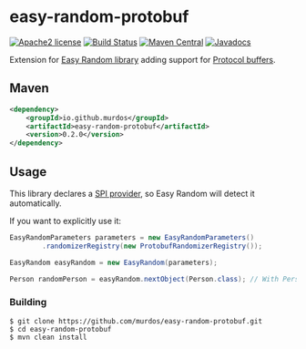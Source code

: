 # easy-random-protobuf

[![Apache2 license](http://img.shields.io/badge/license-Apache2-brightgreen.svg?style=flat)](https://opensource.org/licenses/Apache-2.0)
[![Build Status](https://github.com/murdos/easy-random-protobuf/workflows/Java%20CI/badge.svg)](https://github.com/murdos/easy-random-protobuf/actions)
[![Maven Central](https://img.shields.io/maven-central/v/io.github.murdos/easy-random-protobuf.svg)](https://repo1.maven.org/maven2/io/github/murdos/easy-random-protobuf/0.2.0/)
[![Javadocs](https://javadoc.io/badge2/io.github.murdos/easy-random-protobuf/javadoc.svg)](https://javadoc.io/doc/io.github.murdos/easy-random-protobuf)

Extension for [Easy Random library](https://github.com/j-easy/easy-random) adding support for [Protocol buffers](https://developers.google.com/protocol-buffers).

## Maven
```xml
<dependency>
    <groupId>io.github.murdos</groupId>
    <artifactId>easy-random-protobuf</artifactId>
    <version>0.2.0</version>
</dependency>
```

## Usage

This library declares a [SPI provider](https://github.com/j-easy/easy-random/wiki/Grouping-Randomizers), so Easy Random will detect it automatically.

If you want to explicitly use it:

```java
EasyRandomParameters parameters = new EasyRandomParameters()
        .randomizerRegistry(new ProtobufRandomizerRegistry());

EasyRandom easyRandom = new EasyRandom(parameters);

Person randomPerson = easyRandom.nextObject(Person.class); // With Person being a generated class from a .proto file
```

### Building

```
$ git clone https://github.com/murdos/easy-random-protobuf.git
$ cd easy-random-protobuf
$ mvn clean install
```


